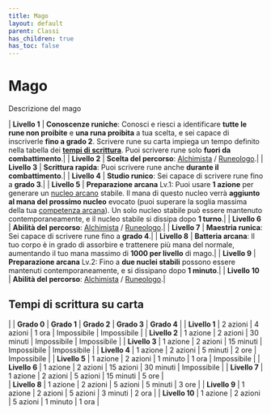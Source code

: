 ```yaml
---
title: Mago
layout: default
parent: Classi
has_children: true
has_toc: false
---
```


# **Mago**

Descrizione del mago

| **Livello 1** | **Conoscenze runiche**: Conosci e riesci a identificare **tutte le rune non proibite** e **una runa proibita** a tua scelta, e sei capace di inscriverle **fino a grado 2**. Scrivere rune su carta impiega un tempo definito nella tabella dei [**tempi di scrittura**](#tempi-di-scrittura-su-carta). Puoi scrivere rune solo **fuori da combattimento**.|
| **Livello 2** | **Scelta del percorso**: [Alchimista](./alchemist) / [Runeologo](./runemaster).|
| **Livello 3** | **Scrittura rapida**: Puoi scrivere rune anche **durante il combattimento**.|
| **Livello 4** | **Studio runico**: Sei capace di scrivere rune fino a **grado 3**.|
| **Livello 5** | **Preparazione arcana** Lv.1: Puoi usare **1 azione** per generare un [nucleo arcano](/runes/arcane-core) stabile. Il mana di questo nucleo verrà **aggiunto al mana del prossimo nucleo** evocato (puoi superare la soglia massima della tua [competenza arcana](/attributes/arcane-proficiency)). Un solo nucleo stabile può essere mantenuto contemporaneamente, e il nucleo stabile si dissipa dopo **1 turno**.|
| **Livello 6** | **Abilità del percorso**: [Alchimista](./alchemist) / [Runeologo](./runemaster).|
| **Livello 7** | **Maestria runica**: Sei capace di scrivere rune fino a **grado 4**.|
| **Livello 8** | **Batteria arcana**: Il tuo corpo è in grado di assorbire e trattenere più mana del normale, aumentando il tuo mana massimo di **1000 per livello** di mago.|
| **Livello 9** | **Preparazione arcana** Lv.2: Fino a **due nuclei stabili** possono essere mantenuti contemporaneamente, e si dissipano dopo **1 minuto**.|
| **Livello 10** | **Abilità del percorso**: [Alchimista](./alchemist) / [Runeologo](./runemaster).|

## Tempi di scrittura su carta

|                | **Grado 0**  | **Grado 1**   | **Grado 2**   | **Grado 3**   | **Grado 4**   |
| **Livello 1**  | 2 azioni     | 4 azioni      | 1 ora         | Impossibile   | Impossibile   |
| **Livello 2**  | 1 azione     | 2 azioni      | 30 minuti     | Impossibile   | Impossibile   |
| **Livello 3**  | 1 azione     | 2 azioni      | 15 minuti     | Impossibile   | Impossibile   |
| **Livello 4**  | 1 azione     | 2 azioni      | 5 minuti      | 2 ore         | Impossibile   |
| **Livello 5**  | 1 azione     | 2 azioni      | 1 minuto      | 1 ora         | Impossibile   |
| **Livello 6**  | 1 azione     | 2 azioni      | 15 azioni     | 30 minuti     | Impossibile   |
| **Livello 7**  | 1 azione     | 2 azioni      | 5 azioni      | 15 minuti     | 5 ore         |         
| **Livello 8**  | 1 azione     | 2 azioni      | 5 azioni      | 5 minuti      | 3 ore         |
| **Livello 9**  | 1 azione     | 2 azioni      | 5 azioni      | 3 minuti      | 2 ora         |
| **Livello 10** | 1 azione     | 2 azioni      | 5 azioni      | 1 minuto      | 1 ora         |